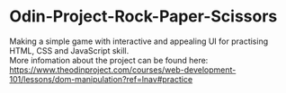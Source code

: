 # Odin-Project-Rock-Paper-Scissors

Making a simple game with interactive and appealing UI for practising HTML, CSS and JavaScript skill.
<br/>
More infomation about the project can be found here: https://www.theodinproject.com/courses/web-development-101/lessons/dom-manipulation?ref=lnav#practice  
